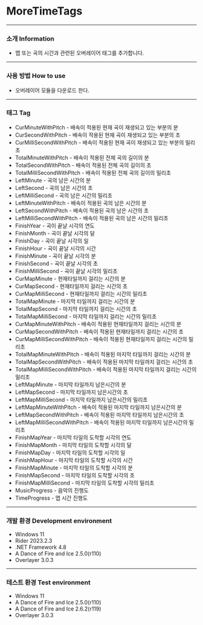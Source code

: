 # MoreTimeTags
---
### 소개 Information
* 맵 또는 곡의 시간과 관련된 오버레이어 태그를 추가합니다.
---
### 사용 방법 How to use
* 오버레이어 모듈을 다운로드 한다.
---
### 태그 Tag
* CurMinuteWithPitch - 배속이 적용된 현재 곡이 재생되고 있는 부분의 분
* CurSecondWithPitch - 배속이 적용된 현재 곡이 재생되고 있는 부분의 초
* CurMilliSecondWithPitch - 배속이 적용된 현재 곡이 재생되고 있는 부분의 밀리초
* TotalMinuteWithPitch - 배속이 적용된 전체 곡의 길이의 분
* TotalSecondWithPitch - 배속이 적용된 전체 곡의 길이의 초
* TotalMilliSecondWithPitch - 배속이 적용된 전체 곡의 길이의 밀리초
* LeftMinute - 곡의 남은 시간의 분
* LeftSecond - 곡의 남은 시간의 초
* LeftMilliSecond - 곡의 남은 시간의 밀리초
* LeftMinuteWithPitch - 배속이 적용된 곡의 남은 시간의 분
* LeftSecondWithPitch - 배속이 적용된 곡의 남은 시간의 초
* LeftMilliSecondWithPitch - 배속이 적용된 곡의 남은 시간의 밀리초
* FinishYear - 곡이 끝날 시각의 연도
* FinishMonth - 곡이 끝날 시각의 달
* FinishDay - 곡이 끝날 시각의 일
* FinishHour - 곡이 끝날 시각의 시간
* FinishMinute - 곡이 끝날 시각의 분
* FinishSecond - 곡이 끝날 시각의 초
* FinishMilliSecond - 곡이 끝날 시각의 밀리초
* CurMapMinute - 현재타일까지 걸리는 시간의 분
* CurMapSecond - 현재타일까지 걸리는 시간의 초
* CurMapMilliSecond - 현재타일까지 걸리는 시간의 밀리초
* TotalMapMinute - 마지막 타일까지 걸리는 시간의 분
* TotalMapSecond - 마지막 타일까지 걸리는 시간의 초
* TotalMapMilliSecond - 마지막 타일까지 걸리는 시간의 밀리초
* CurMapMinuteWithPitch - 배속이 적용된 현재타일까지 걸리는 시간의 분
* CurMapSecondWithPitch - 배속이 적용된 현재타일까지 걸리는 시간의 초
* CurMapMilliSecondWithPitch - 배속이 적용된 현재타일까지 걸리는 시간의 밀리초
* TotalMapMinuteWithPitch - 배속이 적용된 마지막 타일까지 걸리는 시간의 분
* TotalMapSecondWithPitch - 배속이 적용된 마지막 타일까지 걸리는 시간의 초
* TotalMapMilliSecondWithPitch - 배속이 적용된 마지막 타일까지 걸리는 시간의 밀리초
* LeftMapMinute - 마지막 타일까지 남은시간의 분
* LeftMapSecond - 마지막 타일까지 남은시간의 초
* LeftMapMilliSecond - 마지막 타일까지 남은시간의 밀리초
* LeftMapMinuteWithPitch - 배속이 적용된 마지막 타일까지 남은시간의 분
* LeftMapSecondWithPitch - 배속이 적용된 마지막 타일까지 남은시간의 초
* LeftMapMilliSecondWithPitch - 배속이 적용된 마지막 타일까지 남은시간의 밀리초
* FinishMapYear - 마지막 타일의 도착할 시각의 연도
* FinishMapMonth - 마지막 타일의 도착할 시각의 달
* FinishMapDay - 마지막 타일의 도착할 시각의 일
* FinishMapHour - 마지막 타일의 도착할 시각의 시간
* FinishMapMinute - 마지막 타일의 도착할 시각의 분
* FinishMapSecond - 마지막 타일의 도착할 시각의 초
* FinishMapMilliSecond - 마지막 타일의 도착할 시각의 밀리초
* MusicProgress - 음악의 진행도
* TimeProgress - 맵 시간 진행도
---
### 개발 환경 Development environment
* Windows 11
* Rider 2023.2.3
* .NET Framework 4.8
* A Dance of Fire and Ice 2.5.0(r110)
* Overlayer 3.0.3
---
### 테스트 환경 Test environment
* Windows 11
* A Dance of Fire and Ice 2.5.0(r110)
* A Dance of Fire and Ice 2.6.2(r119)
* Overlayer 3.0.3
